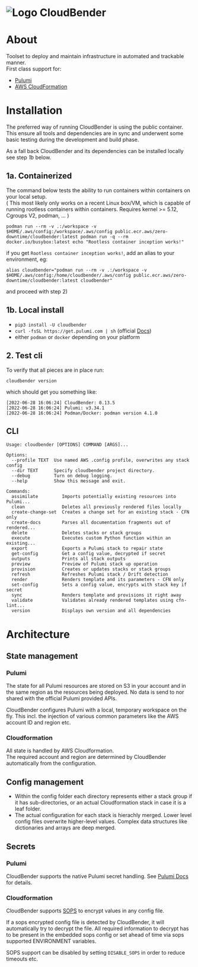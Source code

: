 # ![Logo](https://git.zero-downtime.net/ZeroDownTime/CloudBender/media/branch/master/cloudbender.png) CloudBender

# About

Toolset to deploy and maintain infrastructure in automated and trackable manner.  
First class support for:  
- [Pulumi](https://www.pulumi.com/docs/)
- [AWS CloudFormation](https://aws.amazon.com/cloudformation)


# Installation
The preferred way of running CloudBender is using the public container. This ensure all tools and dependencies are in sync and underwent some basic testing during the development and build phase.  

As a fall back CloudBender and its dependencies can be installed locally see step *1b* below.

## 1a. Containerized

The command below tests the ability to run containers within containers on your local setup.  
( This most likely only works on a recent Linux box/VM, which is capable of running rootless containers within containers.
Requires kernel >= 5.12, Cgroups V2, podman, ... )

```
podman run --rm -v .:/workspace -v $HOME/.aws/config:/workspace/.aws/config public.ecr.aws/zero-downtime/cloudbender:latest podman run -q --rm docker.io/busybox:latest echo "Rootless container inception works!"
```

if you get `Rootless container inception works!`, add an alias to your environment, eg:

```
alias cloudbender="podman run --rm -v .:/workspace -v $HOME/.aws/config:/home/cloudbender/.aws/config public.ecr.aws/zero-downtime/cloudbender:latest cloudbender"
```
and proceed with step 2)

## 1b. Local install
- `pip3 install -U cloudbender`
- `curl -fsSL https://get.pulumi.com | sh`  (official [Docs](https://www.pulumi.com/docs/get-started/install/))
- either `podman` or `docker` depending on your platform

## 2. Test cli
To verify that all pieces are in place run:  
```
cloudbender version
```
which should get you something like:
```
[2022-06-28 16:06:24] CloudBender: 0.13.5
[2022-06-28 16:06:24] Pulumi: v3.34.1
[2022-06-28 16:06:24] Podman/Docker: podman version 4.1.0
```

## CLI

```
Usage: cloudbender [OPTIONS] COMMAND [ARGS]...

Options:
  --profile TEXT  Use named AWS .config profile, overwrites any stack config
  --dir TEXT      Specify cloudbender project directory.
  --debug         Turn on debug logging.
  --help          Show this message and exit.

Commands:
  assimilate         Imports potentially existing resources into Pulumi...
  clean              Deletes all previously rendered files locally
  create-change-set  Creates a change set for an existing stack - CFN only
  create-docs        Parses all documentation fragments out of rendered...
  delete             Deletes stacks or stack groups
  execute            Executes custom Python function within an existing...
  export             Exports a Pulumi stack to repair state
  get-config         Get a config value, decrypted if secret
  outputs            Prints all stack outputs
  preview            Preview of Pulumi stack up operation
  provision          Creates or updates stacks or stack groups
  refresh            Refreshes Pulumi stack / Drift detection
  render             Renders template and its parameters - CFN only
  set-config         Sets a config value, encrypts with stack key if secret
  sync               Renders template and provisions it right away
  validate           Validates already rendered templates using cfn-lint...
  version            Displays own version and all dependencies
```

# Architecture
## State management
### Pulumi
The state for all Pulumi resources are stored on S3 in your account and in the same region as the resources being deployed.
No data is send to nor shared with the official Pulumi provided APIs.

CloudBender configures Pulumi with a local, temporary workspace on the fly. This incl. the injection of various common parameters like the AWS account ID and region etc.  

### Cloudformation
All state is handled by AWS Cloudformation.  
The required account and region are determined by CloudBender automatically from the configuration.


## Config management
- Within the config folder each directory represents either a stack group if it has sub-directories, or an actual Cloudformation stack in case it is a leaf folder.
- The actual configuration for each stack is hierachly merged. Lower level config files overwrite higher-level values. Complex data structures like dictionaries and arrays are deep merged.

## Secrets

### Pulumi
CloudBender supports the native Pulumi secret handling.
See [Pulumi Docs](https://www.pulumi.com/docs/intro/concepts/secrets/) for details.

### Cloudformation
CloudBender supports [SOPS](https://github.com/mozilla/sops) to encrypt values in any config file.

If a sops encrypted config file is detected by CloudBender, it will automatically try to decrypt the file. All required information to decrypt has to be present in the embedded sops config or set ahead of time via sops supported ENVIRONMENT variables.

SOPS support can be disabled by setting `DISABLE_SOPS` in order to reduce timeouts etc.

